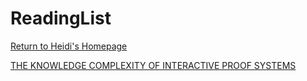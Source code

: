 # ReadingList

[Return to Heidi's Homepage](https://heidizhangctr.github.io/heidi.zhang.ctr.github.io/)


[THE KNOWLEDGE COMPLEXITY OF INTERACTIVE PROOF SYSTEMS](https://people.csail.mit.edu/silvio/Selected%20Scientific%20Papers/Proof%20Systems/The_Knowledge_Complexity_Of_Interactive_Proof_Systems.pdf)

